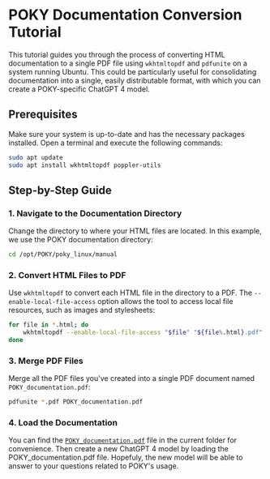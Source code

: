 # POKY Documentation Conversion Tutorial

This tutorial guides you through the process of converting HTML documentation to a single PDF 
file using `wkhtmltopdf` and `pdfunite` on a system running Ubuntu. This could be particularly 
useful for consolidating documentation into a single, easily distributable format, with which
you can create a POKY-specific ChatGPT 4 model.

## Prerequisites

Make sure your system is up-to-date and has the necessary packages installed. Open a terminal and execute the following commands:

```bash
sudo apt update
sudo apt install wkhtmltopdf poppler-utils
```

## Step-by-Step Guide

### 1. Navigate to the Documentation Directory

Change the directory to where your HTML files are located. In this example, we use the POKY documentation directory:

```bash
cd /opt/POKY/poky_linux/manual
```

### 2. Convert HTML Files to PDF

Use `wkhtmltopdf` to convert each HTML file in the directory to a PDF. The `--enable-local-file-access` option allows the tool to access local file resources, such as images and stylesheets:

```bash
for file in *.html; do
    wkhtmltopdf --enable-local-file-access "$file" "${file%.html}.pdf"
done
```

### 3. Merge PDF Files

Merge all the PDF files you've created into a single PDF document named `POKY_documentation.pdf`:

```bash
pdfunite *.pdf POKY_documentation.pdf
```

### 4. Load the Documentation

You can find the [`POKY_documentation.pdf`](doc/POKY_documentation.pdf) file in the current folder for convenience.
Then create a new ChatGPT 4 model by loading the POKY_documentation.pdf file. Hopefuly,
the new model will be able to answer to your questions related to POKY's usage.